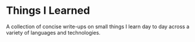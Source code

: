 # Things I Learned

A collection of concise write-ups on small things I learn day to day across a variety of languages and technologies.
